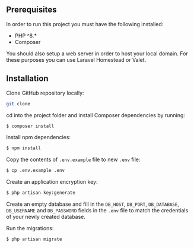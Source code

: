 ## Prerequisites

In order to run this project you must have the following installed:

-   PHP ^8.\*
-   Composer

You should also setup a web server in order to host your local domain. For these purposes you can use Laravel Homestead or Valet.

## Installation

Сlone GitHub repository locally:

```bash
git clone
```

cd into the project folder and install Composer dependencies by running:

```sh
$ composer install
```

Install npm dependencies:

```sh
$ npm install
```

Copy the contents of `.env.example` file to new `.env` file:

```sh
$ cp .env.example .env
```

Create an application encryption key:

```sh
$ php artisan key:generate
```

Create an empty database and fill in the `DB_HOST`, `DB_PORT`, `DB_DATABASE`, `DB_USERNAME` and `DB_PASSWORD` fields in the `.env` file to match the credentials of your newly created database.

Run the migrations:

```sh
$ php artisan migrate
```
